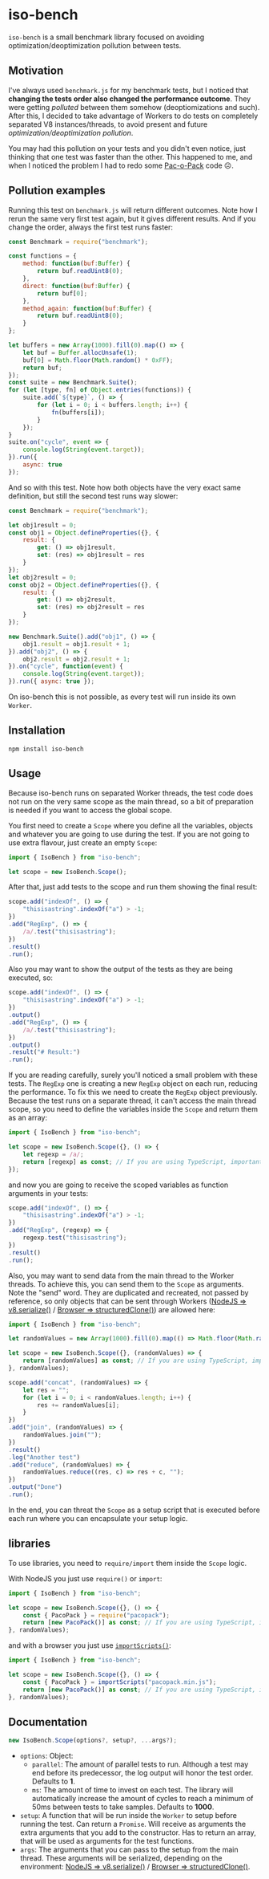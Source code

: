 # iso-bench
`iso-bench` is a small benchmark library focused on avoiding optimization/deoptimization pollution between tests.
## Motivation
I've always used `benchmark.js` for my benchmark tests, but I noticed that **changing the tests order also changed the performance outcome**. They were getting _polluted_ between them somehow (deoptiomizations and such). After this, I decided to take advantage of Workers to do tests on completely separated V8 instances/threads, to avoid present and future _optimization/deoptimization pollution_.

You may had this pollution on your tests and you didn't even notice, just thinking that one test was faster than the other. This happened to me, and when I noticed the problem I had to redo some [Pac-o-Pack](https://github.com/Llorx/pacopack) code ☹️.
## Pollution examples
Running this test on `benchmark.js` will return different outcomes. Note how I rerun the same very first test again, but it gives different results. And if you change the order, always the first test runs faster:
```javascript
const Benchmark = require("benchmark");

const functions = {
    method: function(buf:Buffer) {
        return buf.readUint8(0);
    },
    direct: function(buf:Buffer) {
        return buf[0];
    },
    method_again: function(buf:Buffer) {
        return buf.readUint8(0);
    }
};

let buffers = new Array(1000).fill(0).map(() => {
    let buf = Buffer.allocUnsafe(1);
    buf[0] = Math.floor(Math.random() * 0xFF);
    return buf;
});
const suite = new Benchmark.Suite();
for (let [type, fn] of Object.entries(functions)) {
    suite.add(`${type}`, () => {
        for (let i = 0; i < buffers.length; i++) {
            fn(buffers[i]);
        }
    });
}
suite.on("cycle", event => {
    console.log(String(event.target));
}).run({
    async: true
});
```
And so with this test. Note how both objects have the very exact same definition, but still the second test runs way slower:
```javascript
const Benchmark = require("benchmark");

let obj1result = 0;
const obj1 = Object.defineProperties({}, {
    result: {
        get: () => obj1result,
        set: (res) => obj1result = res
    }
});
let obj2result = 0;
const obj2 = Object.defineProperties({}, {
    result: {
        get: () => obj2result,
        set: (res) => obj2result = res
    }
});

new Benchmark.Suite().add("obj1", () => {
    obj1.result = obj1.result + 1;
}).add("obj2", () => {
    obj2.result = obj2.result + 1;
}).on("cycle", function(event) {
    console.log(String(event.target));
}).run({ async: true });
```
On iso-bench this is not possible, as every test will run inside its own `Worker`.
## Installation
```
npm install iso-bench
```
## Usage
Because iso-bench runs on separated Worker threads, the test code does not run on the very same scope as the main thread, so a bit of preparation is needed if you want to access the global scope.

You first need to create a `Scope` where you define all the variables, objects and whatever you are going to use during the test. If you are not going to use extra flavour, just create an empty `Scope`:
```javascript
import { IsoBench } from "iso-bench";

let scope = new IsoBench.Scope();
```
After that, just add tests to the scope and run them showing the final result:
```javascript
scope.add("indexOf", () => {
    "thisisastring".indexOf("a") > -1;
})
.add("RegExp", () => {
    /a/.test("thisisastring");
})
.result()
.run();
```
Also you may want to show the output of the tests as they are being executed, so:
```javascript
scope.add("indexOf", () => {
    "thisisastring".indexOf("a") > -1;
})
.output()
.add("RegExp", () => {
    /a/.test("thisisastring");
})
.output()
.result("# Result:")
.run();
```
If you are reading carefully, surely you'll noticed a small problem with these tests. The `RegExp` one is creating a new `RegExp` object on each run, reducing the performance. To fix this we need to create the `RegExp` object previously. Because the test runs on a separate thread, it can't access the main thread scope, so you need to define the variables inside the `Scope` and return them as an array:
```javascript
import { IsoBench } from "iso-bench";

let scope = new IsoBench.Scope({}, () => {
    let regexp = /a/;
    return [regexp] as const; // If you are using TypeScript, important to have "as const" here for typing reasons
});
```
and now you are going to receive the scoped variables as function arguments in your tests:
```javascript
scope.add("indexOf", () => {
    "thisisastring".indexOf("a") > -1;
})
.add("RegExp", (regexp) => {
    regexp.test("thisisastring");
})
.result()
.run();
```
Also, you may want to send data from the main thread to the Worker threads. To achieve this, you can send them to the `Scope` as arguments. Note the "send" word. They are duplicated and recreated, not passed by reference, so only objects that can be sent through Workers ([NodeJS => v8.serialize()](https://nodejs.org/api/v8.html) / [Browser => structuredClone()](https://developer.mozilla.org/en-US/docs/Web/API/Web_Workers_API/Structured_clone_algorithm)) are allowed here:
```javascript
import { IsoBench } from "iso-bench";

let randomValues = new Array(1000).fill(0).map(() => Math.floor(Math.random()*10));

let scope = new IsoBench.Scope({}, (randomValues) => {
    return [randomValues] as const; // If you are using TypeScript, important to have "as const" here for typing reasons
}, randomValues);

scope.add("concat", (randomValues) => {
    let res = "";
    for (let i = 0; i < randomValues.length; i++) {
        res += randomValues[i];
    }
})
.add("join", (randomValues) => {
    randomValues.join("");
})
.result()
.log("Another test")
.add("reduce", (randomValues) => {
    randomValues.reduce((res, c) => res + c, "");
})
.output("Done")
.run();
```
In the end, you can threat the `Scope` as a setup script that is executed before each run where you can encapsulate your setup logic.

## libraries
To use libraries, you need to `require/import` them inside the `Scope` logic.

With NodeJS you just use `require()` or `import`:
```javascript
import { IsoBench } from "iso-bench";

let scope = new IsoBench.Scope({}, () => {
    const { PacoPack } = require("pacopack"); 
    return [new PacoPack()] as const; // If you are using TypeScript, important to have "as const" here for typing reasons
}, randomValues);
```
and with a browser you just use [`importScripts()`](https://developer.mozilla.org/en-US/docs/Web/API/WorkerGlobalScope/importScripts):
```javascript
import { IsoBench } from "iso-bench";

let scope = new IsoBench.Scope({}, () => {
    const { PacoPack } = importScripts("pacopack.min.js"); 
    return [new PacoPack()] as const; // If you are using TypeScript, important to have "as const" here for typing reasons
}, randomValues);
```

## Documentation
```javascript
new IsoBench.Scope(options?, setup?, ...args?);
```
- `options`: Object:
    - `parallel`: The amount of parallel tests to run. Although a test may end before its predecessor, the log output will honor the test order. Defaults to **1**.
    - `ms`: The amount of time to invest on each test. The library will automatically increase the amount of cycles to reach a minimum of 50ms between tests to take samples. Defaults to **1000**.
- `setup`: A function that will be run inside the `Worker` to setup before running the test. Can return a `Promise`. Will receive as arguments the extra arguments that you add to the constructor. Has to return an array, that will be used as arguments for the test functions.
- `args`: The arguments that you can pass to the setup from the main thread. These arguments will be serialized, depending on the environment: [NodeJS => v8.serialize()](https://nodejs.org/api/v8.html) / [Browser => structuredClone()](https://developer.mozilla.org/en-US/docs/Web/API/Web_Workers_API/Structured_clone_algorithm).